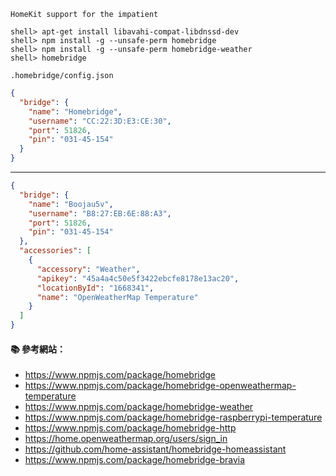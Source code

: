 `HomeKit support for the impatient`

```
shell> apt-get install libavahi-compat-libdnssd-dev
shell> npm install -g --unsafe-perm homebridge
shell> npm install -g --unsafe-perm homebridge-weather
shell> homebridge
```

`.homebridge/config.json`
```json
{
  "bridge": {
    "name": "Homebridge",
    "username": "CC:22:3D:E3:CE:30",
    "port": 51826,
    "pin": "031-45-154"
  }
}
```

---

```json
{
  "bridge": {
    "name": "Boojau5v",
    "username": "B8:27:EB:6E:88:A3",
    "port": 51826,
    "pin": "031-45-154"
  },
  "accessories": [
    {
      "accessory": "Weather",
      "apikey": "45a4a4c50e5f3422ebcfe8178e13ac20",
      "locationById": "1668341",
      "name": "OpenWeatherMap Temperature"
    }
  ]
}
```

#### :books: 參考網站：
- https://www.npmjs.com/package/homebridge
- https://www.npmjs.com/package/homebridge-openweathermap-temperature
- https://www.npmjs.com/package/homebridge-weather
- https://www.npmjs.com/package/homebridge-raspberrypi-temperature
- https://www.npmjs.com/package/homebridge-http
- https://home.openweathermap.org/users/sign_in
- https://github.com/home-assistant/homebridge-homeassistant
- https://www.npmjs.com/package/homebridge-bravia
